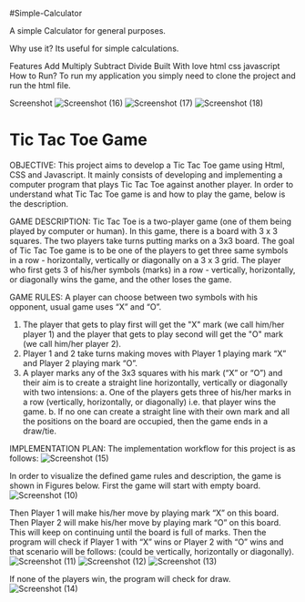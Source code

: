 #Simple-Calculator


A simple Calculator for general purposes.

Why use it?
Its useful for simple calculations.

Features
Add
Multiply
Subtract
Divide
Built With
love
html
css
javascript
How to Run?
To run my application you simply need to clone the project and run the html file.

Screenshot
![Screenshot (16)](https://user-images.githubusercontent.com/107602326/180927191-d1526caf-cf4f-44c8-863e-0d464b333a6c.png)
![Screenshot (17)](https://user-images.githubusercontent.com/107602326/180927206-81b4dc29-0045-424b-a429-2f6355323815.png)
![Screenshot (18)](https://user-images.githubusercontent.com/107602326/180927227-2dd63448-0002-4cad-bb70-15fb5277a47c.png)


# Tic Tac Toe Game
OBJECTIVE:
This project aims to develop a Tic Tac Toe game using Html, CSS and Javascript. It mainly consists of developing and implementing a computer program that plays Tic Tac Toe against another player.
In order to understand what Tic Tac Toe game is and how to play the game, below is the description.

GAME DESCRIPTION:
Tic Tac Toe is a two-player game (one of them being played by computer or human). In this game, there is a board with 3 x 3 squares.
The two players take turns putting marks on a 3x3 board. The goal of Tic Tac Toe game is to be one of the players to get three same symbols in a row - horizontally, vertically or diagonally on a 3 x 3 grid. The player who first gets 3 of his/her symbols (marks) in a row - vertically, horizontally, or diagonally wins the game, and the other loses the game. 

GAME RULES:
A player can choose between two symbols with his opponent, usual game uses “X” and “O”.
1.	The player that gets to play first will get the "X" mark (we call him/her player 1) and the player that gets to play second will get the "O" mark (we call him/her player 2).
2.	Player 1 and 2 take turns making moves with Player 1 playing mark “X” and Player 2 playing mark “O”.
3.	A player marks any of the 3x3 squares with his mark (“X” or “O”) and their aim is to create a straight line horizontally, vertically or diagonally with two intensions:
a. One of the players gets three of his/her marks in a row (vertically, horizontally, or diagonally) i.e. that player wins the game.
b. If no one can create a straight line with their own mark and all the positions on the board are occupied, then the game ends in a draw/tie.

IMPLEMENTATION PLAN:
The implementation workflow for this project is as follows:
 ![Screenshot (15)](https://user-images.githubusercontent.com/107602326/180925784-56c28e61-2b2b-4b46-84c8-408d2f85a271.png)

In order to visualize the defined game rules and description, the game is shown in Figures below.
First the game will start with empty board.
![Screenshot (10)](https://user-images.githubusercontent.com/107602326/180925534-a5dadae8-2b22-48dc-b235-32cee0ce3c3c.png)
 
Then Player 1 will make his/her move by playing mark “X” on this board. Then Player 2 will make his/her move by playing mark “O” on this board. This will keep on continuing until the board is full of marks.
Then the program will check if Player 1 with “X” wins or Player 2 with “O” wins and that scenario will be follows: (could be vertically, horizontally or diagonally).
 ![Screenshot (11)](https://user-images.githubusercontent.com/107602326/180925550-13a4d74f-46b7-4caf-8e34-11f7df3ad9a7.png)
![Screenshot (12)](https://user-images.githubusercontent.com/107602326/180925564-829c7239-cab0-4b6f-9c3d-add7eaecd30d.png)
![Screenshot (13)](https://user-images.githubusercontent.com/107602326/180925580-9f0f9628-b830-424e-83a6-75dd4632ca27.png)

 
 
If none of the players win, the program will check for draw.
![Screenshot (14)](https://user-images.githubusercontent.com/107602326/180925591-0f0a854c-8a24-4b74-8274-a52deb2cf1f9.png)
